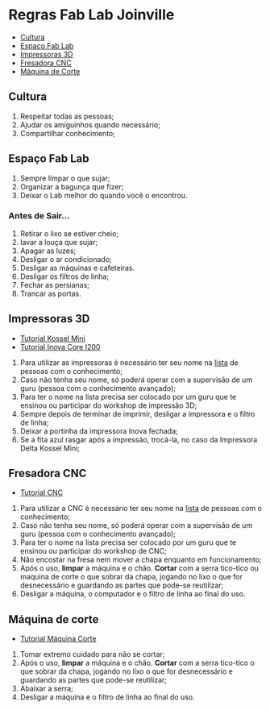 # Regras Fab Lab Joinville

* [Cultura](#cultura)
* [Espaço Fab Lab](#espaço-fab-lab)
* [Impressoras 3D](#impressoras-3d)
* [Fresadora CNC](#fresadora-cnc)
* [Máquina de Corte](#máquina-de-corte)

## Cultura

1. Respeitar todas as pessoas;
2. Ajudar os amiguinhos quando necessário;
3. Compartilhar conhecimento;

## Espaço Fab Lab

1. Sempre limpar o que sujar;
2. Organizar a bagunça que fizer;
4. Deixar o Lab melhor do quando você o encontrou.

### Antes de Sair...

1. Retirar o lixo se estiver cheio;
2. lavar a louça que sujar;
3. Apagar as luzes;
4. Desligar o ar condicionado;
5. Desligar as máquinas e cafeteiras.
6. Desligar os filtros de linha;
7. Fechar as persianas;
8. Trancar as portas.

## Impressoras 3D

* [Tutorial Kossel Mini](https://github.com/fablabjoinville/playbook/tree/master/equipamentos/impressora-3d-delta-kossel-mini)
* [Tutorial Inova Core I200](https://github.com/fablabjoinville/playbook/tree/master/equipamentos/impressora-3d-inova-core-i200)

1. Para utilizar as impressoras é necessário ter seu nome na [lista](https://github.com/fablabjoinville/playbook/blob/master/Lista_Membros_Usar_Equipamentos.md) de pessoas com o conhecimento;
2. Caso não tenha seu nome, só poderá operar com a supervisão de um guru (pessoa com o conhecimento avançado);
3. Para ter o nome na lista precisa ser colocado por um guru que te ensinou ou participar do workshop de impressão 3D;
4. Sempre depois de terminar de imprimir, desligar a impressora e o filtro de linha;
5. Deixar a portinha da impressora Inova fechada;
6. Se a fita azul rasgar após a impressão, trocá-la, no caso da Impressora Delta Kossel Mini;

## Fresadora CNC

* [Tutorial CNC](https://github.com/fablabjoinville/playbook/tree/master/equipamentos/fresadora-cnc)

1. Para utilizar a CNC é necessário ter seu nome na [lista](https://github.com/fablabjoinville/playbook/blob/master/Lista_Membros_Usar_Equipamentos.md) de pessoas com o conhecimento;
2. Caso não tenha seu nome, só poderá operar com a supervisão de um guru (pessoa com o conhecimento avançado);
3. Para ter o nome na lista precisa ser colocado por um guru que te ensinou ou participar do workshop de CNC;
4. Não encostar na fresa nem mover a chapa enquanto em funcionamento;
5. Após o uso, **limpar** a máquina e o chão. **Cortar** com a serra tico-tico ou maquina de corte o que sobrar da chapa, jogando no lixo o que for desnecessário e
guardando as partes que pode-se reutilizar;
6. Desligar a máquina, o computador e o filtro de linha ao final do uso.

## Máquina de corte

* [Tutorial Máquina Corte](https://github.com/fablabjoinville/playbook/tree/master/equipamentos/maquina-corte)

1. Tomar extremo cuidado para não se cortar;
2. Após o uso, **limpar** a máquina e o chão. **Cortar** com a serra tico-tico o que sobrar da chapa, jogando no lixo o que for desnecessário e
guardando as partes que pode-se reutilizar;
3. Abaixar a serra;
4. Desligar a máquina e o filtro de linha ao final do uso.
